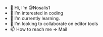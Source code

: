 - 👋 Hi, I’m @Nosalis1
- 👀 I’m interested in coding
- 🌱 I’m currently learning.
- 💞️ I’m looking to collaborate on editor tools
- 📫 How to reach me => Mail

<!---
Nosalis1/Nosalis1 is a ✨ special ✨ repository because its `README.md` (this file) appears on your GitHub profile.
You can click the Preview link to take a look at your changes.
--->
